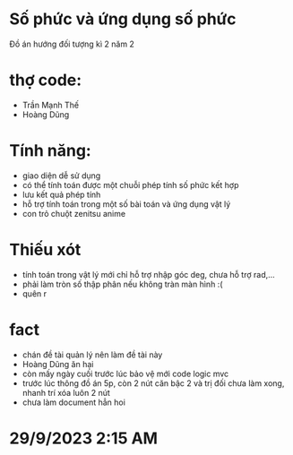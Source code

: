 # Số phức và ứng dụng số phức
Đồ án hướng đối tượng kì 2 năm 2 
# thợ code: 
 - Trần Mạnh Thế
-  Hoàng Dũng 
# Tính năng:
- giao diện dễ sử dụng
- có thể tính toán được một chuỗi phép tính số phức kết hợp
- lưu kết quả phép tính
- hỗ trợ tính toán trong một số bài toán và ứng dụng vật lý
- con trỏ chuột zenitsu anime
# Thiếu xót 
- tính toán trong vật lý mới chỉ hỗ trợ nhập góc deg, chưa hỗ trợ rad,...
- phải làm tròn số thập phân nếu không tràn màn hình :(
- quên r
# fact
- chán đề tài quản lý nên làm đề tài này
- Hoàng Dũng ăn hại
- còn mấy ngày cuối trước lúc bảo vệ mới code logic mvc 
- trước lúc thông đồ án 5p, còn 2 nút căn bậc 2 và trị đối chưa làm xong, nhanh trí xóa luôn 2 nút
- chưa làm document hẳn hoi
# 29/9/2023 2:15 AM
  
